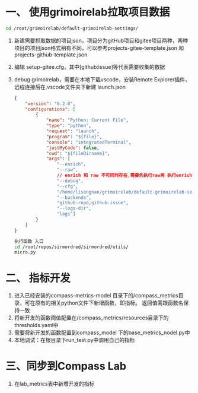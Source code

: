 #  一、 使用grimoirelab拉取项目数据

```bash
cd /root/grimoirelab/default-grimoirelab-settings/
```

1. 新建需要抓取数据的项目json，项目分为gitHub项目和gitee项目两种，两种项目的项目json格式稍有不同，可以参考projects-gitee-template.json 和projects-github-template.json

2. 编辑 setup-gitee.cfg，其中[github:issue]等代表需要收集的数据

3. debug grimoirelab，需要在本地下载vscode，安装Remote Explorer插件，远程连接后在.vscode文件夹下新建 launch.json

   ``` json
   {
       "version": "0.2.0",
       "configurations": [
           {
               "name": "Python: Current File",
               "type": "python",
               "request": "launch",
               "program": "${file}",
               "console": "integratedTerminal",
               "justMyCode": false,
               "cwd": "${fileDirname}",
               "args": [
                   "--enrich",
                   "--raw", 
                   // enrich 和 raw 不可同时存在,需要先执行raw再 执行enrich
                   "--debug",
                   "--cfg",
                   "/home/lisongnan/grimoirelab/default-grimoirelab-settings/setup-gitee.cfg", //步骤2中的setup文件地址
                   "--backends",
                   "github:repo,github:issue",
                   "--logs-dir",
                   "logs"]
           }
       ]
   }
   ```

   ``` bash 
   执行函数 入口
   cd /root/repos/sirmordred/sirmordred/utils/
   micro.py
   ```
   
   

# 二、 指标开发

1.  进入已经安装的compass-metrics-model 目录下的/compass_metrics目录，可在原有的相关python文件下新增函数，即指标。 返回值需跟函数名保持一致
2. 将新开发的函数阈值配置在/compass_metrics/resources目录下的thresholds.yaml中
3. 需要将新开发的函数配置到compass_model 下的base_metrics_nodel.py中
4. 本地调试：在根目录下run_test.py中调用自己的指标

# 三、同步到Compass Lab

1. 在lab_metrics表中新增开发的指标

